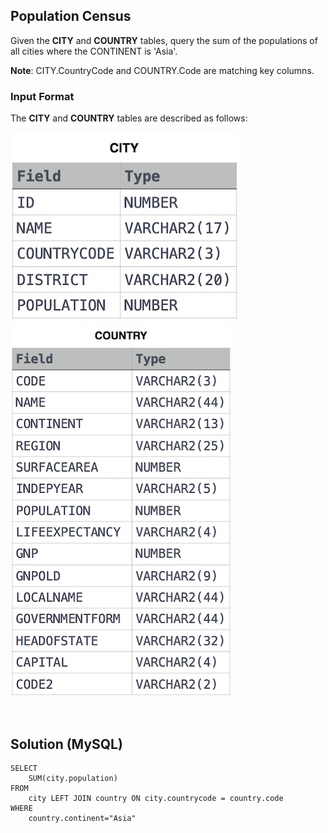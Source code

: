 [comment]: <> (Written: 13-Oct-2022)

## Population Census
Given the **CITY** and **COUNTRY** tables, query the sum of the populations of all cities where the CONTINENT is 'Asia'.

**Note**: CITY.CountryCode and COUNTRY.Code are matching key columns.

### Input Format</b>
The **CITY** and **COUNTRY** tables are described as follows: 

![city](city.jpg)
![country](country.jpg)

&nbsp;
## Solution (MySQL)
```
SELECT
    SUM(city.population)
FROM
    city LEFT JOIN country ON city.countrycode = country.code
WHERE
    country.continent="Asia"
```